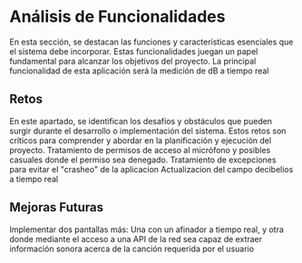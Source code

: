 # Análisis de Funcionalidades

En esta sección, se destacan las funciones y características esenciales que el sistema debe incorporar. Estas funcionalidades juegan un papel fundamental para alcanzar los objetivos del proyecto.
La principal funcionalidad de esta aplicación será la medición de dB a tiempo real

## Retos

En este apartado, se identifican los desafíos y obstáculos que pueden surgir durante el desarrollo o implementación del sistema. Estos retos son críticos para comprender y abordar en la planificación y ejecución del proyecto.
Tratamiento de permisos de acceso al micrófono y posibles casuales donde el permiso sea denegado.
Tratamiento de excepciones para evitar el "crasheo" de la aplicacion
Actualizacion del campo decibelios a tiempo real

## Mejoras Futuras

Implementar dos pantallas más: Una con un afinador a tiempo real, y otra donde mediante el acceso a una API de la red sea capaz de extraer información sonora acerca de la canción requerida por el usuario
